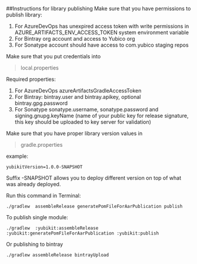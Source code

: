 
##Instructions for library publishing
Make sure that you have permissions to publish library:
 1) For AzureDevOps has unexpired access token with write permissions in AZURE_ARTIFACTS_ENV_ACCESS_TOKEN system environment variable
 2) For Bintray org account and access to Yubico org
 3) For Sonatype account should have access to com.yubico staging repos

Make sure that you put credentials into
> local.properties

Required properties:
 1) For AzureDevOps azureArtifactsGradleAccessToken
 2) For Bintray:  bintray.user and bintray.apikey, optional bintray.gpg.password
 3) For Sonatype sonatype.username, sonatype.password and signing.gnupg.keyName (name of your public key for release signature, this key should be uploaded to key server for validation)

Make sure that you have proper library version values in
> gradle.properties

example:
```
yubikitVersion=1.0.0-SNAPSHOT
```

Suffix -SNAPSHOT allows you to deploy different version on top of what was already deployed. 

Run this command in Terminal:
```
./gradlew  assembleRelease generatePomFileForAarPublication publish
```

To publish single module:
```
./gradlew  :yubikit:assembleRelease :yubikit:generatePomFileForAarPublication :yubikit:publish
```


Or publishing to bintray
```
./gradlew assembleRelease bintrayUpload
```
